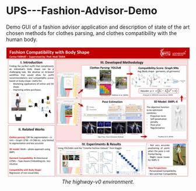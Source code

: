# UPS---Fashion-Advisor-Demo
Demo GUI of a fashion advisor application and description of state of the art chosen methods for clothes parsing, and clothes compatibility with the human body.


<p align="center">
    <img src="poster.pdf"><br/>
    <em>The highway-v0 environment.</em>
</p>
